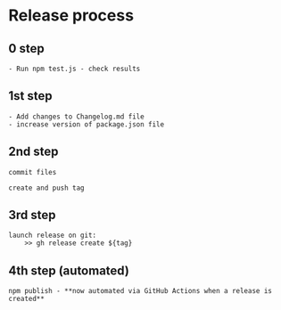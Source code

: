 # Release process

## 0 step

    - Run npm test.js - check results

## 1st step

    - Add changes to Changelog.md file
    - increase version of package.json file

## 2nd step

    commit files

    create and push tag

## 3rd step

    launch release on git:
    	>> gh release create ${tag}

## 4th step (automated)

    npm publish - **now automated via GitHub Actions when a release is created**
